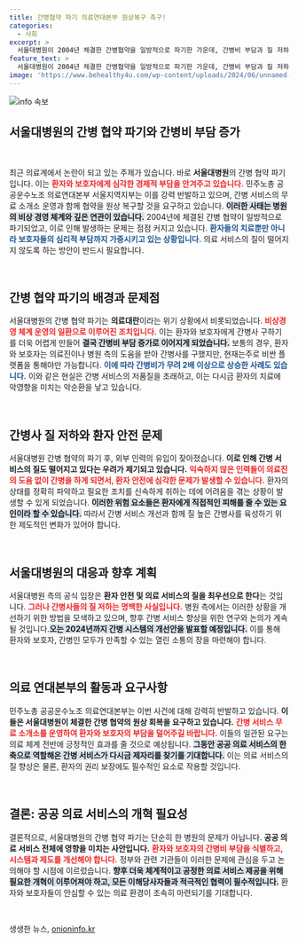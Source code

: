 ```yaml
---
title: 간병협약 파기 의료연대본부 원상복구 촉구!
categories:
  - 사회
excerpt: >
  서울대병원이 2004년 체결한 간병협약을 일방적으로 파기한 가운데, 간병비 부담과 질 저하가 우려되고 있습니다. 민주노총은 원상복구와 무료 간병소개소 운영을 촉구하며 기자회견을 열었습니다.
feature_text: >
  서울대병원이 2004년 체결한 간병협약을 일방적으로 파기한 가운데, 간병비 부담과 질 저하가 우려되고 있습니다. 민주노총은 원상복구와 무료 간병소개소 운영을 촉구하며 기자회견을 열었습니다.
image: 'https://www.behealthy4u.com/wp-content/uploads/2024/06/unnamed-file.png'
---
```


<p><img src="https://www.behealthy4u.com/wp-content/uploads/2024/06/unnamed-file.png" alt="info 속보" /></p>

<h2 data-ke-size="size26">서울대병원의 간병 협약 파기와 간병비 부담 증가</h2>

<p data-ke-size="size16">&nbsp;</p>

<p data-ke-size="size16">최근 의료계에서 논란이 되고 있는 주제가 있습니다. 바로 <b>서울대병원</b>의 간병 협약 파기입니다. 이는 <b><span style="color: #ee2323;">환자와 보호자에게 심각한 경제적 부담을 안겨주고 있습니다.</span></b> 민주노총 공공운수노조 의료연대본부 서울지역지부는 이를 강력 반발하고 있으며, 간병 서비스의 무료 소개소 운영과 함께 협약을 원상 복구할 것을 요구하고 있습니다. <b><span style="background-color: #21538527;">이러한 사태는 병원의 비상 경영 체계와 깊은 연관이 있습니다.</span></b> 2004년에 체결된 간병 협약이 일방적으로 파기되었고, 이로 인해 발생하는 문제는 점점 커지고 있습니다. <b><span style="color: #1a5490;">환자들의 치료뿐만 아니라 보호자들의 심리적 부담까지 가중시키고 있는 상황입니다.</span></b> 의료 서비스의 질이 떨어지지 않도록 하는 방안이 반드시 필요합니다.</p>

<p data-ke-size="size16">&nbsp;</p>

<h2 data-ke-size="size26">간병 협약 파기의 배경과 문제점</h2>

<p data-ke-size="size16">서울대병원의 간병 협약 파기는 <b>의료대란</b>이라는 위기 상황에서 비롯되었습니다. <b><span style="color: #ee2323;">비상경영 체계 운영의 일환으로 이루어진 조치입니다.</span></b> 이는 환자와 보호자에게 간병사 구하기를 더욱 어렵게 만들어 <b><span style="background-color: #21538527;">결국 간병비 부담 증가로 이어지게 되었습니다.</span></b> 보통의 경우, 환자와 보호자는 의료진이나 병원 측의 도움을 받아 간병사를 구했지만, 현재는주로 비싼 플랫폼을 통해야만 가능합니다. <b><span style="color: #1a5490;">이에 따라 간병비가 무려 2배 이상으로 상승한 사례도 있습니다.</span></b> 이와 같은 현실은 간병 서비스의 저품질을 초래하고, 이는 다시금 환자의 치료에 악영향을 미치는 악순환을 낳고 있습니다.</p>

<p data-ke-size="size16">&nbsp;</p>

<h2 data-ke-size="size26">간병사 질 저하와 환자 안전 문제</h2>

<p data-ke-size="size16">서울대병원 간병 협약의 파기 후, 외부 인력의 유입이 잦아졌습니다. <b>이로 인해 간병 서비스의 질도 떨어지고 있다는 우려가 제기되고 있습니다.</b> <b><span style="color: #ee2323;">익숙하지 않은 인력들이 의료진의 도움 없이 간병을 하게 되면서, 환자 안전에 심각한 문제가 발생할 수 있습니다.</span></b> 환자의 상태를 정확히 파악하고 필요한 조치를 신속하게 취하는 데에 어려움을 겪는 상황이 발생할 수 있게 되었습니다. <b><span style="background-color: #21538527;">이러한 위험 요소들은 환자에게 직접적인 피해를 줄 수 있는 요인이라 할 수 있습니다.</span></b> 따라서 간병 서비스 개선과 함께 질 높은 간병사를 육성하기 위한 제도적인 변화가 있어야 합니다.</p>

<p data-ke-size="size16">&nbsp;</p>

<h2 data-ke-size="size26">서울대병원의 대응과 향후 계획</h2>

<p data-ke-size="size16">서울대병원 측의 공식 입장은 <b>환자 안전 및 의료 서비스의 질을 최우선으로 한다</b>는 것입니다. <b><span style="color: #ee2323;">그러나 간병사들의 질 저하는 명백한 사실입니다.</span></b> 병원 측에서는 이러한 상황을 개선하기 위한 방법을 모색하고 있으며, 향후 간병 서비스 향상을 위한 연구와 논의가 계속될 것입니다.<b><span style="background-color: #21538527;">오는 2024년까지 간병 시스템의 개선안을 발표할 예정입니다.</span></b> 이를 통해 환자와 보호자, 간병인 모두가 만족할 수 있는 열린 소통의 장을 마련해야 합니다.</p>

<p data-ke-size="size16">&nbsp;</p>

<h2 data-ke-size="size26"> 의료 연대본부의 활동과 요구사항</h2>

<p data-ke-size="size16">민주노총 공공운수노조 의료연대본부는 이번 사건에 대해 강력히 반발하고 있습니다. <b>이들은 서울대병원이 체결한 간병 협약의 원상 회복을 요구하고 있습니다.</b> <b><span style="color: #ee2323;">간병 서비스 무료 소개소를 운영하여 환자와 보호자의 부담을 덜어주길 바랍니다.</span></b> 이들의 일관된 요구는 의료 체계 전반에 긍정적인 효과를 줄 것으로 예상됩니다. <b><span style="background-color: #21538527;">그동안 공공 의료 서비스의 한 축으로 역할해온 간병 서비스가 다시금 제자리를 찾기를 기대합니다.</span></b> 이는 의료 서비스의 질 향상은 물론, 환자의 권리 보장에도 필수적인 요소로 작용할 것입니다.</p>

<p data-ke-size="size16">&nbsp;</p>

<h2 data-ke-size="size26">결론: 공공 의료 서비스의 개혁 필요성</h2>

<p data-ke-size="size16">결론적으로, 서울대병원의 간병 협약 파기는 단순히 한 병원의 문제가 아닙니다. <b>공공 의료 서비스 전체에 영향을 미치는 사안입니다.</b> <b><span style="color: #ee2323;">환자와 보호자의 간병비 부담을 식별하고, 시스템과 제도를 개선해야 합니다.</span></b> 정부와 관련 기관들이 이러한 문제에 관심을 두고 논의해야 할 시점에 이르렀습니다. <b><span style="background-color: #21538527;">향후 더욱 체계적이고 공정한 의료 서비스 제공을 위해 필요한 개혁이 이루어져야 하고, 모든 이해당사자들과 적극적인 협력이 필수적입니다.</span></b> 환자와 보호자들이 안심할 수 있는 의료 환경이 조속히 마련되기를 기대합니다.</p>

<p data-ke-size="size16">&nbsp;</p>
생생한 뉴스, <a href="https://onioninfo.kr" rel="dofollow">onioninfo.kr</a>


